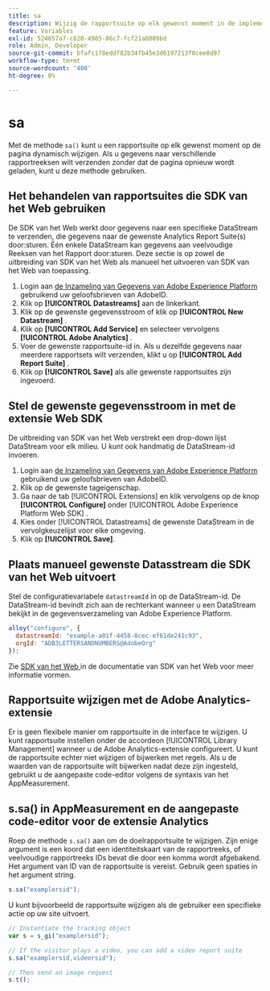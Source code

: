 ```yaml
---
title: sa
description: Wijzig de rapportsuite op elk gewenst moment in de implementatie.
feature: Variables
exl-id: 524857a7-c820-4985-86c7-fcf21a0809bd
role: Admin, Developer
source-git-commit: bfafc1f8eddf82b34fb45e3d6197213f0cee0d97
workflow-type: tm+mt
source-wordcount: '408'
ht-degree: 0%

---
```


# sa

Met de methode `sa()` kunt u een rapportsuite op elk gewenst moment op de pagina dynamisch wijzigen. Als u gegevens naar verschillende rapportreeksen wilt verzenden zonder dat de pagina opnieuw wordt geladen, kunt u deze methode gebruiken.

## Het behandelen van rapportsuites die SDK van het Web gebruiken

De SDK van het Web werkt door gegevens naar een specifieke DataStream te verzenden, die gegevens naar de gewenste Analytics Report Suite(s) door:sturen. Één enkele DataStream kan gegevens aan veelvoudige Reeksen van het Rapport door:sturen. Deze sectie is op zowel de uitbreiding van SDK van het Web als manueel het uitvoeren van SDK van het Web van toepassing.

1. Login aan [ de Inzameling van Gegevens van Adobe Experience Platform ](https://experience.adobe.com/data-collection) gebruikend uw geloofsbrieven van AdobeID.
1. Klik op **[!UICONTROL Datastreams]** aan de linkerkant.
1. Klik op de gewenste gegevensstroom of klik op **[!UICONTROL New Datastream]** .
1. Klik op **[!UICONTROL Add Service]** en selecteer vervolgens **[!UICONTROL Adobe Analytics]** .
1. Voer de gewenste rapportsuite-id in. Als u dezelfde gegevens naar meerdere rapportsets wilt verzenden, klikt u op **[!UICONTROL Add Report Suite]** .
1. Klik op **[!UICONTROL Save]** als alle gewenste rapportsuites zijn ingevoerd.

## Stel de gewenste gegevensstroom in met de extensie Web SDK

De uitbreiding van SDK van het Web verstrekt een drop-down lijst DataStream voor elk milieu. U kunt ook handmatig de DataStream-id invoeren.

1. Login aan [ de Inzameling van Gegevens van Adobe Experience Platform ](https://experience.adobe.com/data-collection) gebruikend uw geloofsbrieven van AdobeID.
1. Klik op de gewenste tageigenschap.
1. Ga naar de tab [!UICONTROL Extensions] en klik vervolgens op de knop **[!UICONTROL Configure]** onder [!UICONTROL Adobe Experience Platform Web SDK] .
1. Kies onder [!UICONTROL Datastreams] de gewenste DataStream in de vervolgkeuzelijst voor elke omgeving.
1. Klik op **[!UICONTROL Save]**.

## Plaats manueel gewenste Datasstream die SDK van het Web uitvoert

Stel de configuratievariabele `datastreamId` in op de DataStream-id. De DataStream-id bevindt zich aan de rechterkant wanneer u een DataStream bekijkt in de gegevensverzameling van Adobe Experience Platform.

```js
alloy("configure", {
  datastreamId: "example-a01f-4458-8cec-ef61de241c93",
  orgId: "ADB3LETTERSANDNUMBERS@AdobeOrg"
});
```

Zie [ SDK van het Web ](https://experienceleague.adobe.com/docs/experience-platform/edge/fundamentals/configuring-the-sdk.html?lang=nl-NL) in de documentatie van SDK van het Web voor meer informatie vormen.

## Rapportsuite wijzigen met de Adobe Analytics-extensie

Er is geen flexibele manier om rapportsuite in de interface te wijzigen. U kunt rapportsuite instellen onder de accordeon [!UICONTROL Library Management] wanneer u de Adobe Analytics-extensie configureert. U kunt de rapportsuite echter niet wijzigen of bijwerken met regels. Als u de waarden van de rapportsuite wilt bijwerken nadat deze zijn ingesteld, gebruikt u de aangepaste code-editor volgens de syntaxis van het AppMeasurement.

## s.sa() in AppMeasurement en de aangepaste code-editor voor de extensie Analytics

Roep de methode `s.sa()` aan om de doelrapportsuite te wijzigen. Zijn enige argument is een koord dat een identiteitskaart van de rapportreeks, of veelvoudige rapportreeks IDs bevat die door een komma wordt afgebakend. Het argument van ID van de rapportsuite is vereist. Gebruik geen spaties in het argument string.

```js
s.sa("examplersid");
```

U kunt bijvoorbeeld de rapportsuite wijzigen als de gebruiker een specifieke actie op uw site uitvoert.

```js
// Instantiate the tracking object
var s = s_gi("examplersid");

// If the visitor plays a video, you can add a video report suite
s.sa("examplersid,videorsid");

// Then send an image request
s.t();
```
